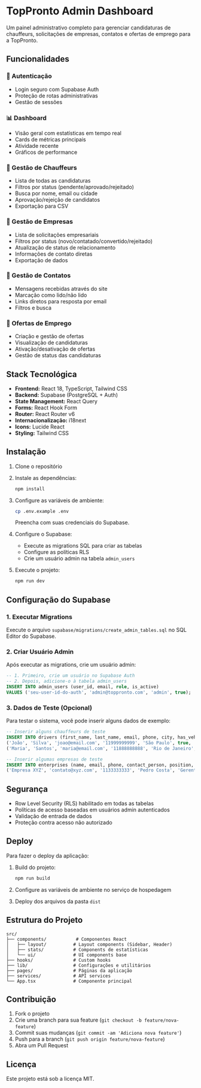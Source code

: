 # TopPronto Admin Dashboard

Um painel administrativo completo para gerenciar candidaturas de chauffeurs, solicitações de empresas, contatos e ofertas de emprego para a TopPronto.

## Funcionalidades

### 🔐 Autenticação
- Login seguro com Supabase Auth
- Proteção de rotas administrativas
- Gestão de sessões

### 📊 Dashboard
- Visão geral com estatísticas em tempo real
- Cards de métricas principais
- Atividade recente
- Gráficos de performance

### 👥 Gestão de Chauffeurs
- Lista de todas as candidaturas
- Filtros por status (pendente/aprovado/rejeitado)
- Busca por nome, email ou cidade
- Aprovação/rejeição de candidatos
- Exportação para CSV

### 🏢 Gestão de Empresas
- Lista de solicitações empresariais
- Filtros por status (novo/contatado/convertido/rejeitado)
- Atualização de status de relacionamento
- Informações de contato diretas
- Exportação de dados

### 💬 Gestão de Contatos
- Mensagens recebidas através do site
- Marcação como lido/não lido
- Links diretos para resposta por email
- Filtros e busca

### 💼 Ofertas de Emprego
- Criação e gestão de ofertas
- Visualização de candidaturas
- Ativação/desativação de ofertas
- Gestão de status das candidaturas

## Stack Tecnológica

- **Frontend:** React 18, TypeScript, Tailwind CSS
- **Backend:** Supabase (PostgreSQL + Auth)
- **State Management:** React Query
- **Forms:** React Hook Form
- **Router:** React Router v6
- **Internacionalização:** i18next
- **Icons:** Lucide React
- **Styling:** Tailwind CSS

## Instalação

1. Clone o repositório
2. Instale as dependências:
   ```bash
   npm install
   ```

3. Configure as variáveis de ambiente:
   ```bash
   cp .env.example .env
   ```
   Preencha com suas credenciais do Supabase.

4. Configure o Supabase:
   - Execute as migrations SQL para criar as tabelas
   - Configure as políticas RLS
   - Crie um usuário admin na tabela `admin_users`

5. Execute o projeto:
   ```bash
   npm run dev
   ```

## Configuração do Supabase

### 1. Executar Migrations
Execute o arquivo `supabase/migrations/create_admin_tables.sql` no SQL Editor do Supabase.

### 2. Criar Usuário Admin
Após executar as migrations, crie um usuário admin:

```sql
-- 1. Primeiro, crie um usuário no Supabase Auth
-- 2. Depois, adicione-o à tabela admin_users
INSERT INTO admin_users (user_id, email, role, is_active)
VALUES ('seu-user-id-do-auth', 'admin@toppronto.com', 'admin', true);
```

### 3. Dados de Teste (Opcional)
Para testar o sistema, você pode inserir alguns dados de exemplo:

```sql
-- Inserir alguns chauffeurs de teste
INSERT INTO drivers (first_name, last_name, email, phone, city, has_vehicle, vehicle_type, experience_years) VALUES
('João', 'Silva', 'joao@email.com', '11999999999', 'São Paulo', true, 'Moto', 3),
('Maria', 'Santos', 'maria@email.com', '11888888888', 'Rio de Janeiro', false, null, 1);

-- Inserir algumas empresas de teste
INSERT INTO enterprises (name, email, phone, contact_person, position, contact_method, city, industry, vehicle_type, monthly_deliveries, order_preference) VALUES
('Empresa XYZ', 'contato@xyz.com', '1133333333', 'Pedro Costa', 'Gerente', 'email', 'São Paulo', 'E-commerce', 'Moto', '100-500', 'aplicativo');
```

## Segurança

- Row Level Security (RLS) habilitado em todas as tabelas
- Políticas de acesso baseadas em usuários admin autenticados
- Validação de entrada de dados
- Proteção contra acesso não autorizado

## Deploy

Para fazer o deploy da aplicação:

1. Build do projeto:
   ```bash
   npm run build
   ```

2. Configure as variáveis de ambiente no serviço de hospedagem

3. Deploy dos arquivos da pasta `dist`

## Estrutura do Projeto

```
src/
├── components/           # Componentes React
│   ├── layout/          # Layout components (Sidebar, Header)
│   ├── stats/           # Components de estatísticas
│   └── ui/              # UI components base
├── hooks/               # Custom hooks
├── lib/                 # Configurações e utilitários
├── pages/               # Páginas da aplicação
├── services/            # API services
└── App.tsx              # Componente principal
```

## Contribuição

1. Fork o projeto
2. Crie uma branch para sua feature (`git checkout -b feature/nova-feature`)
3. Commit suas mudanças (`git commit -am 'Adiciona nova feature'`)
4. Push para a branch (`git push origin feature/nova-feature`)
5. Abra um Pull Request

## Licença

Este projeto está sob a licença MIT.